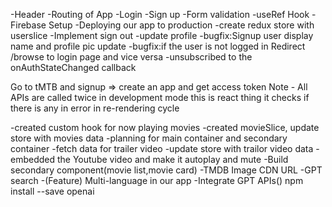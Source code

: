 -Header
-Routing of App
-Login
-Sign up
-Form validation
-useRef Hook
-Firebase Setup
-Deploying our app to production
-create redux store with userslice
-Implement sign out
-update profile
-bugfix:Signup user display name and profile pic update
-bugfix:if the user is not logged in Redirect /browse to login page and vice versa
-unsubscribed to the onAuthStateChanged callback

Go to tMTB and signup => create an app and get access token
Note - All APIs are called twice in development mode this is react thing it checks if there is any in error in re-rendering cycle

-created custom hook for now playing movies
-created movieSlice, update store with movies data
-planning for main container and secondary container
-fetch data for trailer video
-update store with trailor video data
-embedded the Youtube video and make it autoplay and mute
-Build secondary component(movie list,movie card)
-TMDB Image CDN URL
-GPT search
-(Feature) Multi-language in our app
-Integrate GPT APIs()
npm install --save openai
